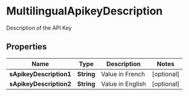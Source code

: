 

# MultilingualApikeyDescription

Description of the API Key  

## Properties

Name | Type | Description | Notes
------------ | ------------- | ------------- | -------------
**sApikeyDescription1** | **String** | Value in French |  [optional]
**sApikeyDescription2** | **String** | Value in English |  [optional]



